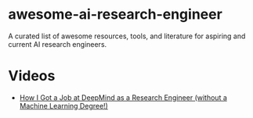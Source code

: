 # awesome-ai-research-engineer
A curated list of awesome resources, tools, and literature for aspiring and current AI research engineers.

# Videos
- [How I Got a Job at DeepMind as a Research Engineer (without a Machine Learning Degree!)](https://youtu.be/SgaN-4po_cA?si=2DJlVvweOq3bR_Ub)
